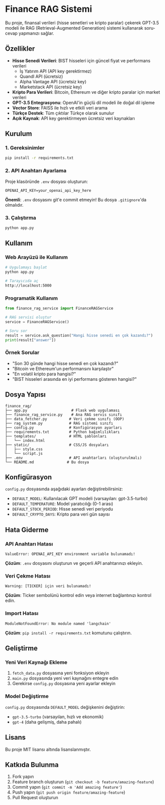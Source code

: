 # Finance RAG Sistemi

Bu proje, finansal verileri (hisse senetleri ve kripto paralar) çekerek GPT-3.5 modeli ile RAG (Retrieval-Augmented Generation) sistemi kullanarak soru-cevap yapmanızı sağlar.

## Özellikler

- **Hisse Senedi Verileri**: BIST hisseleri için güncel fiyat ve performans verileri
  - İş Yatırım API (API key gerektirmez)
  - Quandl API (ücretsiz)
  - Alpha Vantage API (ücretsiz key)
  - Marketstack API (ücretsiz key)
- **Kripto Para Verileri**: Bitcoin, Ethereum ve diğer kripto paralar için market verileri
- **GPT-3.5 Entegrasyonu**: OpenAI'in güçlü dil modeli ile doğal dil işleme
- **Vector Store**: FAISS ile hızlı ve etkili veri arama
- **Türkçe Destek**: Tüm çıktılar Türkçe olarak sunulur
- **Açık Kaynak**: API key gerektirmeyen ücretsiz veri kaynakları

## Kurulum

### 1. Gereksinimler

```bash
pip install -r requirements.txt
```

### 2. API Anahtarı Ayarlama

Proje klasöründe `.env` dosyası oluşturun:

```env
OPENAI_API_KEY=your_openai_api_key_here
```

**Önemli**: `.env` dosyasını git'e commit etmeyin! Bu dosya `.gitignore`'da olmalıdır.

### 3. Çalıştırma

```bash
python app.py
```

## Kullanım

### Web Arayüzü ile Kullanım

```bash
# Uygulamayı başlat
python app.py

# Tarayıcıda aç
http://localhost:5000
```

### Programatik Kullanım

```python
from finance_rag_service import FinanceRAGService

# RAG servisi oluştur
service = FinanceRAGService()

# Soru sor
result = service.ask_question("Hangi hisse senedi en çok kazandı?")
print(result["answer"])
```

### Örnek Sorular

- "Son 30 günde hangi hisse senedi en çok kazandı?"
- "Bitcoin ve Ethereum'un performansını karşılaştır"
- "En volatil kripto para hangisi?"
- "BIST hisseleri arasında en iyi performans gösteren hangisi?"

## Dosya Yapısı

```
finance_rag/
├── app.py                    # Flask web uygulaması
├── finance_rag_service.py    # Ana RAG servis sınıfı
├── data_fetcher.py          # Veri çekme sınıfı (OOP)
├── rag_system.py            # RAG sistemi sınıfı
├── config.py                # Konfigürasyon ayarları
├── requirements.txt         # Python bağımlılıkları
├── templates/               # HTML şablonları
│   └── index.html
├── static/                  # CSS/JS dosyaları
│   ├── style.css
│   └── script.js
├── .env                     # API anahtarları (oluşturulmalı)
└── README.md               # Bu dosya
```

## Konfigürasyon

`config.py` dosyasında aşağıdaki ayarları değiştirebilirsiniz:

- `DEFAULT_MODEL`: Kullanılacak GPT modeli (varsayılan: gpt-3.5-turbo)
- `DEFAULT_TEMPERATURE`: Model yaratıcılığı (0-1 arası)
- `DEFAULT_STOCK_PERIOD`: Hisse senedi veri periyodu
- `DEFAULT_CRYPTO_DAYS`: Kripto para veri gün sayısı

## Hata Giderme

### API Anahtarı Hatası
```
ValueError: OPENAI_API_KEY environment variable bulunamadı!
```
**Çözüm**: `.env` dosyasını oluşturun ve geçerli API anahtarınızı ekleyin.

### Veri Çekme Hatası
```
Warning: [TICKER] için veri bulunamadı!
```
**Çözüm**: Ticker sembolünü kontrol edin veya internet bağlantınızı kontrol edin.

### Import Hatası
```
ModuleNotFoundError: No module named 'langchain'
```
**Çözüm**: `pip install -r requirements.txt` komutunu çalıştırın.

## Geliştirme

### Yeni Veri Kaynağı Ekleme

1. `fetch_data.py` dosyasına yeni fonksiyon ekleyin
2. `main.py` dosyasında yeni veri kaynağını entegre edin
3. Gerekirse `config.py` dosyasına yeni ayarlar ekleyin

### Model Değiştirme

`config.py` dosyasında `DEFAULT_MODEL` değişkenini değiştirin:
- `gpt-3.5-turbo` (varsayılan, hızlı ve ekonomik)
- `gpt-4` (daha gelişmiş, daha pahalı)

## Lisans

Bu proje MIT lisansı altında lisanslanmıştır.

## Katkıda Bulunma

1. Fork yapın
2. Feature branch oluşturun (`git checkout -b feature/amazing-feature`)
3. Commit yapın (`git commit -m 'Add amazing feature'`)
4. Push yapın (`git push origin feature/amazing-feature`)
5. Pull Request oluşturun

